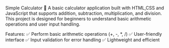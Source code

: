 Simple Calculator 🧮
A basic calculator application built with HTML,CSS and JavaScript that supports addition, subtraction, multiplication, and division. This project is designed for beginners to understand basic arithmetic operations and user input handling.

Features:
✅ Perform basic arithmetic operations (+, -, *, /)
✅ User-friendly interface
✅ Input validation for error handling
✅ Lightweight and efficient
